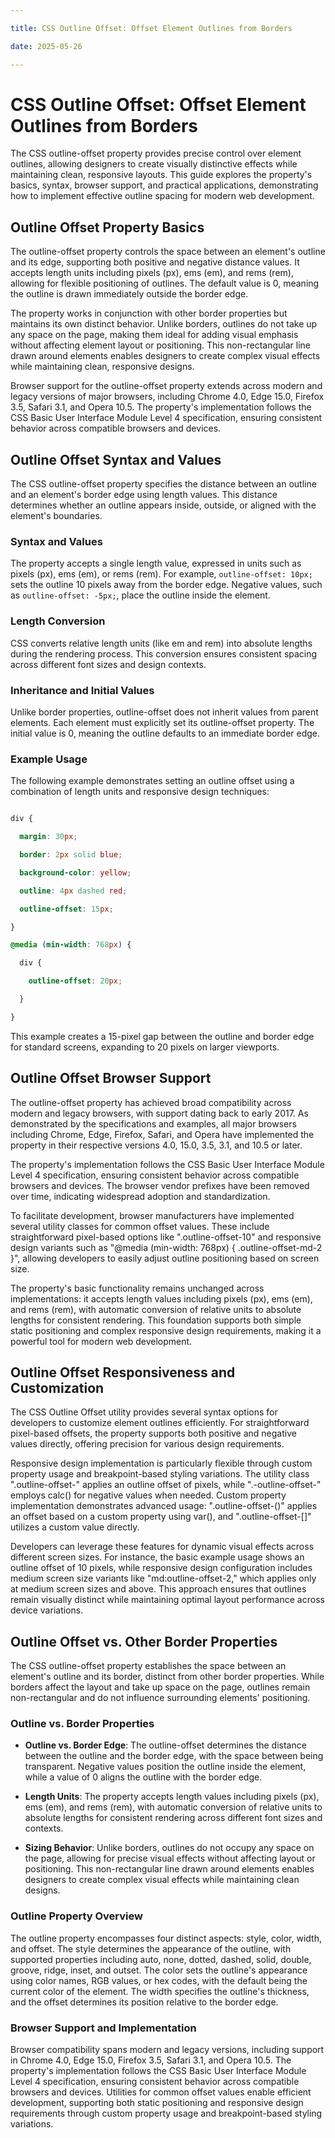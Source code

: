 ```yaml
---

title: CSS Outline Offset: Offset Element Outlines from Borders

date: 2025-05-26

---
```



# CSS Outline Offset: Offset Element Outlines from Borders

The CSS outline-offset property provides precise control over element outlines, allowing designers to create visually distinctive effects while maintaining clean, responsive layouts. This guide explores the property's basics, syntax, browser support, and practical applications, demonstrating how to implement effective outline spacing for modern web development.


## Outline Offset Property Basics

The outline-offset property controls the space between an element's outline and its edge, supporting both positive and negative distance values. It accepts length units including pixels (px), ems (em), and rems (rem), allowing for flexible positioning of outlines. The default value is 0, meaning the outline is drawn immediately outside the border edge.

The property works in conjunction with other border properties but maintains its own distinct behavior. Unlike borders, outlines do not take up any space on the page, making them ideal for adding visual emphasis without affecting element layout or positioning. This non-rectangular line drawn around elements enables designers to create complex visual effects while maintaining clean, responsive designs.

Browser support for the outline-offset property extends across modern and legacy versions of major browsers, including Chrome 4.0, Edge 15.0, Firefox 3.5, Safari 3.1, and Opera 10.5. The property's implementation follows the CSS Basic User Interface Module Level 4 specification, ensuring consistent behavior across compatible browsers and devices.


## Outline Offset Syntax and Values

The CSS outline-offset property specifies the distance between an outline and an element's border edge using length values. This distance determines whether an outline appears inside, outside, or aligned with the element's boundaries.


### Syntax and Values

The property accepts a single length value, expressed in units such as pixels (px), ems (em), or rems (rem). For example, `outline-offset: 10px;` sets the outline 10 pixels away from the border edge. Negative values, such as `outline-offset: -5px;`, place the outline inside the element.


### Length Conversion

CSS converts relative length units (like em and rem) into absolute lengths during the rendering process. This conversion ensures consistent spacing across different font sizes and design contexts.


### Inheritance and Initial Values

Unlike border properties, outline-offset does not inherit values from parent elements. Each element must explicitly set its outline-offset property. The initial value is 0, meaning the outline defaults to an immediate border edge.


### Example Usage

The following example demonstrates setting an outline offset using a combination of length units and responsive design techniques:

```css

div {

  margin: 30px;

  border: 2px solid blue;

  background-color: yellow;

  outline: 4px dashed red;

  outline-offset: 15px;

}

@media (min-width: 768px) {

  div {

    outline-offset: 20px;

  }

}

```

This example creates a 15-pixel gap between the outline and border edge for standard screens, expanding to 20 pixels on larger viewports.


## Outline Offset Browser Support

The outline-offset property has achieved broad compatibility across modern and legacy browsers, with support dating back to early 2017. As demonstrated by the specifications and examples, all major browsers including Chrome, Edge, Firefox, Safari, and Opera have implemented the property in their respective versions 4.0, 15.0, 3.5, 3.1, and 10.5 or later.

The property's implementation follows the CSS Basic User Interface Module Level 4 specification, ensuring consistent behavior across compatible browsers and devices. The browser vendor prefixes have been removed over time, indicating widespread adoption and standardization.

To facilitate development, browser manufacturers have implemented several utility classes for common offset values. These include straightforward pixel-based options like ".outline-offset-10" and responsive design variants such as "@media (min-width: 768px) { .outline-offset-md-2 }", allowing developers to easily adjust outline positioning based on screen size.

The property's basic functionality remains unchanged across implementations: it accepts length values including pixels (px), ems (em), and rems (rem), with automatic conversion of relative units to absolute lengths for consistent rendering. This foundation supports both simple static positioning and complex responsive design requirements, making it a powerful tool for modern web development.


## Outline Offset Responsiveness and Customization

The CSS Outline Offset utility provides several syntax options for developers to customize element outlines efficiently. For straightforward pixel-based offsets, the property supports both positive and negative values directly, offering precision for various design requirements.

Responsive design implementation is particularly flexible through custom property usage and breakpoint-based styling variations. The utility class ".outline-offset-<number>" applies an outline offset of <number> pixels, while ".-outline-offset-<number>" employs calc() for negative values when needed. Custom property implementation demonstrates advanced usage: ".outline-offset-(<custom-property>)" applies an offset based on a custom property using var(), and ".outline-offset-[<value>]" utilizes a custom value directly.

Developers can leverage these features for dynamic visual effects across different screen sizes. For instance, the basic example usage shows an outline offset of 10 pixels, while responsive design configuration includes medium screen size variants like "md:outline-offset-2," which applies only at medium screen sizes and above. This approach ensures that outlines remain visually distinct while maintaining optimal layout performance across device variations.


## Outline Offset vs. Other Border Properties

The CSS outline-offset property establishes the space between an element's outline and its border, distinct from other border properties. While borders affect the layout and take up space on the page, outlines remain non-rectangular and do not influence surrounding elements' positioning.


### Outline vs. Border Properties

- **Outline vs. Border Edge**: The outline-offset determines the distance between the outline and the border edge, with the space between being transparent. Negative values position the outline inside the element, while a value of 0 aligns the outline with the border edge.

- **Length Units**: The property accepts length values including pixels (px), ems (em), and rems (rem), with automatic conversion of relative units to absolute lengths for consistent rendering across different font sizes and contexts.

- **Sizing Behavior**: Unlike borders, outlines do not occupy any space on the page, allowing for precise visual effects without affecting layout or positioning. This non-rectangular line drawn around elements enables designers to create complex visual effects while maintaining clean designs.


### Outline Property Overview

The outline property encompasses four distinct aspects: style, color, width, and offset. The style determines the appearance of the outline, with supported properties including auto, none, dotted, dashed, solid, double, groove, ridge, inset, and outset. The color sets the outline's appearance using color names, RGB values, or hex codes, with the default being the current color of the element. The width specifies the outline's thickness, and the offset determines its position relative to the border edge.


### Browser Support and Implementation

Browser compatibility spans modern and legacy versions, including support in Chrome 4.0, Edge 15.0, Firefox 3.5, Safari 3.1, and Opera 10.5. The property's implementation follows the CSS Basic User Interface Module Level 4 specification, ensuring consistent behavior across compatible browsers and devices. Utilities for common offset values enable efficient development, supporting both static positioning and responsive design requirements through custom property usage and breakpoint-based styling variations.

